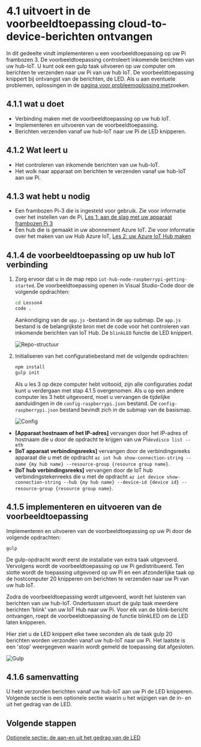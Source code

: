 <properties
 pageTitle="De voorbeeldtoepassing wolk naar apparaat berichten ontvangen uitvoeren | Microsoft Azure"
 description="De voorbeeldtoepassing in les 4 wordt uitgevoerd op de Pi en inkomende berichten van uw hub IoT. Een nieuwe taak voor de gulp verzendt berichten naar uw Pi van uw hub IoT LED knipperen."
 services="iot-hub"
 documentationCenter=""
 authors="shizn"
 manager="timlt"
 tags=""
 keywords=""/>

<tags
 ms.service="iot-hub"
 ms.devlang="multiple"
 ms.topic="article"
 ms.tgt_pltfrm="na"
 ms.workload="na"
 ms.date="10/21/2016"
 ms.author="xshi"/>

# <a name="41-run-the-sample-application-to-receive-cloud-to-device-messages"></a>4.1 uitvoert in de voorbeeldtoepassing cloud-to-device-berichten ontvangen

In dit gedeelte vindt implementeren u een voorbeeldtoepassing op uw Pi frambozen 3. De voorbeeldtoepassing controleert inkomende berichten van uw hub-IoT. U kunt ook een gulp taak uitvoeren op uw computer om berichten te verzenden naar uw Pi van uw hub IoT. De voorbeeldtoepassing knippert bij ontvangst van de berichten, de LED. Als u aan eventuele problemen, oplossingen in de [pagina voor probleemoplossing met](iot-hub-raspberry-pi-kit-node-troubleshooting.md)zoeken.

## <a name="411-what-you-will-do"></a>4.1.1 wat u doet

- Verbinding maken met de voorbeeldtoepassing op uw hub IoT.
- Implementeren en uitvoeren van de voorbeeldtoepassing.
- Berichten verzenden vanaf uw hub-IoT naar uw Pi de LED knipperen.

## <a name="412-what-you-will-learn"></a>4.1.2 Wat leert u

- Het controleren van inkomende berichten van uw hub-IoT.
- Het wolk naar apparaat om berichten te verzenden vanaf uw hub-IoT aan uw Pi. 

## <a name="413-what-do-you-need"></a>4.1.3 wat hebt u nodig

- Een frambozen Pi-3 die is ingesteld voor gebruik. Zie voor informatie over het instellen van de Pi, [Les 1: aan de slag met uw apparaat frambozen Pi 3](iot-hub-raspberry-pi-kit-node-get-started.md)
- Een hub die is gemaakt in uw abonnement Azure IoT. Zie voor informatie over het maken van uw Hub Azure IoT, [Les 2: uw Azure IoT Hub maken](iot-hub-raspberry-pi-kit-node-get-started.md)

## <a name="414-connect-the-sample-application-to-your-iot-hub"></a>4.1.4 de voorbeeldtoepassing op uw hub IoT verbinding

1. Zorg ervoor dat u in de map repo `iot-hub-node-raspberrypi-getting-started`. De voorbeeldtoepassing openen in Visual Studio-Code door de volgende opdrachten:

    ```bash
    cd Lesson4
    code .
    ```

    Aankondiging van de `app.js` -bestand in de `app` submap. De `app.js` bestand is de belangrijkste bron met de code voor het controleren van inkomende berichten van IoT Hub. De `blinkLED` functie de LED knippert.

    ![Repo-structuur](media/iot-hub-raspberry-pi-lessons/lesson4/repo_structure.png)

2. Initialiseren van het configuratiebestand met de volgende opdrachten:

    ```bash
    npm install
    gulp init
    ```

    Als u les 3 op deze computer hebt voltooid, zijn alle configuraties zodat kunt u verdergaan met stap 4.1.5 overgenomen. Als u op een andere computer les 3 hebt uitgevoerd, moet u vervangen de tijdelijke aanduidingen in de `config-raspberrypi.json` bestand. De `config-raspberrypi.json` bestand bevindt zich in de submap van de basismap.

    ![Config](media/iot-hub-raspberry-pi-lessons/lesson4/config_raspberrypi.png)

- **[Apparaat hostnaam of het IP-adres]** vervangen door het IP-adres of hostnaam die u door de opdracht te krijgen van uw Pi`devdisco list --eth`
- **[IoT apparaat verbindingsreeks]** vervangen door de verbindingsreeks apparaat die u met de opdracht `az iot hub show-connection-string --name {my hub name} --resource-group {resource group name}`.
- **[IoT hub verbindingsreeks]** vervangen door de IoT hub verbindingstekenreeks die u met de opdracht `az iot device show-connection-string --hub {my hub name} --device-id {device id} --resource-group {resource group name}`.

## <a name="415-deploy-and-run-the-sample-application"></a>4.1.5 implementeren en uitvoeren van de voorbeeldtoepassing

Implementeren en uitvoeren van de voorbeeldtoepassing op uw Pi door de volgende opdrachten:
  
```
gulp
```

De gulp-opdracht wordt eerst de installatie van extra taak uitgevoerd. Vervolgens wordt de voorbeeldtoepassing op uw Pi gedistribueerd. Ten slotte wordt de toepassing uitgevoerd op uw Pi en een afzonderlijke taak op de hostcomputer 20 knipperen om berichten te verzenden naar uw Pi van uw hub IoT.

Zodra de voorbeeldtoepassing wordt uitgevoerd, wordt het luisteren van berichten van uw hub-IoT. Ondertussen stuurt de gulp taak meerdere berichten 'blink' van uw IoT Hub naar uw Pi. Voor elk van de blink-bericht ontvangen, roept de voorbeeldtoepassing de functie blinkLED om de LED laten knipperen.

Hier ziet u de LED knippert elke twee seconden als de taak gulp 20 berichten worden verzonden vanaf uw hub-IoT naar uw Pi. Het laatste is een 'stop' weergegeven waarin wordt gemeld de toepassing dat afgesloten.

![Gulp](media/iot-hub-raspberry-pi-lessons/lesson4/gulp_blink.png)

## <a name="416-summary"></a>4.1.6 samenvatting

U hebt verzonden berichten vanaf uw hub-IoT aan uw Pi de LED knipperen. Volgende sectie is een optionele sectie waarin u het wijzigen van de in- en uit het gedrag van de LED.

## <a name="next-steps"></a>Volgende stappen

[Optionele sectie: de aan-en uit het gedrag van de LED](iot-hub-raspberry-pi-kit-node-lesson4-change-led-behavior.md)